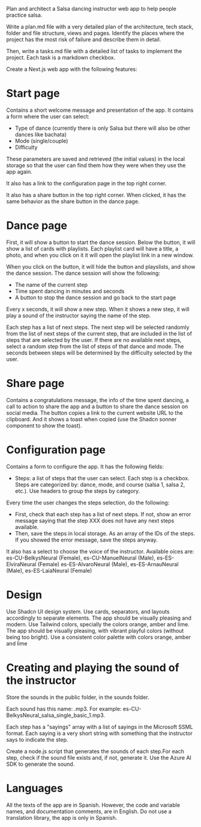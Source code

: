 Plan and architect a Salsa dancing instructor web app to help people practice salsa.

Write a plan.md file with a very detailed plan of the architecture, tech stack, folder and file structure,
views and pages. Identify the places where the project has the most risk of failure and describe them in detail.

Then, write a tasks.md file with a detailed list of tasks to implement the project. Each task is a markdown checkbox.

Create a Next.js web app with the following features:

# Start page

Contains a short welcome message and presentation of the app. It contains a form where the user can select:

- Type of dance (currently there is only Salsa but there will also be other dances like bachata)
- Mode (single/couple)
- Difficulty

These parameters are saved and retrieved (the initial values) in the local storage so that the user can find them how they were when they use the app again.

It also has a link to the configuration page in the top right corner.

It also has a share button in the top right corner. When clicked, it has the same behavior as the share button in the dance page.

# Dance page

First, it will show a button to start the dance session. Below the button, it will show a list of cards with playlists. Each playlist card will have a title, a photo, and when you click on it it will open the playlist link in a new window.

When you click on the button, it will hide the button and playslists, and show the dance session. The dance session will show the following:

- The name of the current step
- Time spent dancing in minutes and seconds
- A button to stop the dance session and go back to the start page

Every x seconds, it will show a new step. When it shows a new step, it will play a sound of the instructor saying the name of the step.

Each step has a list of next steps. The next step will be selected randomly from the list of next steps of the current step, that are included in the list of steps that are selected by the user. If there are no available next steps, select a random step from the list of steps of that dance and mode. The seconds between steps will be determined by the difficulty selected by the user.

# Share page

Contains a congratulations message, the info of the time spent dancing, a call to action to share the app and a button to share the dance session on social media. The button copies a link to the current website URL to the clipboard. And it shows a toast when copied (use the Shadcn sonner component to show the toast).

# Configuration page

Contains a form to configure the app. It has the following fields:

- Steps: a list of steps that the user can select. Each step is a checkbox. Steps are categorized by: dance, mode, and course (salsa 1, salsa 2, etc.). Use headers to group the steps by category.

Every time the user changes the steps selection, do the following:

- First, check that each step has a list of next steps. If not, show an error message saying that the step XXX does not have any next steps available.
- Then, save the steps in local storage. As an array of the IDs of the steps. If you showed the error message, save the steps anyway.

It also has a select to choose the voice of the instructor. Available oices are: es-CU-BelkysNeural (Female), es-CU-ManuelNeural (Male), es-ES-ElviraNeural (Female)
es-ES-AlvaroNeural (Male), es-ES-ArnauNeural (Male), es-ES-LaiaNeural (Female)

# Design

Use Shadcn UI design system. Use cards, separators, and layouts accordingly to separate elements. The app should be visually pleasing and modern. Use Tailwind colors, specially the colors orange, amber and lime. The app should be visually pleasing, with vibrant playful colors (without being too bright). Use a consistent color palette with colors orange, amber and lime

# Creating and playing the sound of the instructor

Store the sounds in the public folder, in the sounds folder.

Each sound has this name: <voicename>_<stepid>_<sayings index>.mp3. For example: es-CU-BelkysNeural_salsa_single_basic_1.mp3.

Each step has a "sayings" array with a list of sayings in the Microsoft SSML format. Each saying is a very short string with something that the instructor says to indicate the step.

Create a node.js script that generates the sounds of each step.For each step, check if the sound file exists and, if not, generate it. Use the Azure AI SDK to generate the sound.

# Languages

All the texts of the app are in Spanish. However, the code and variable names, and documentation comments, are in English. Do not use a translation library,
the app is only in Spanish.
